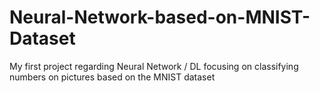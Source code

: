 # Neural-Network-based-on-MNIST-Dataset
My first project regarding Neural Network / DL focusing on classifying numbers on pictures based on the MNIST dataset
